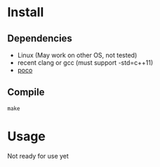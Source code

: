 # Install
## Dependencies
* Linux (May work on other OS, not tested)
* recent clang or gcc (must support -std=c++11)
* [poco](http://pocoproject.org/)

## Compile
    make

# Usage
Not ready for use yet

